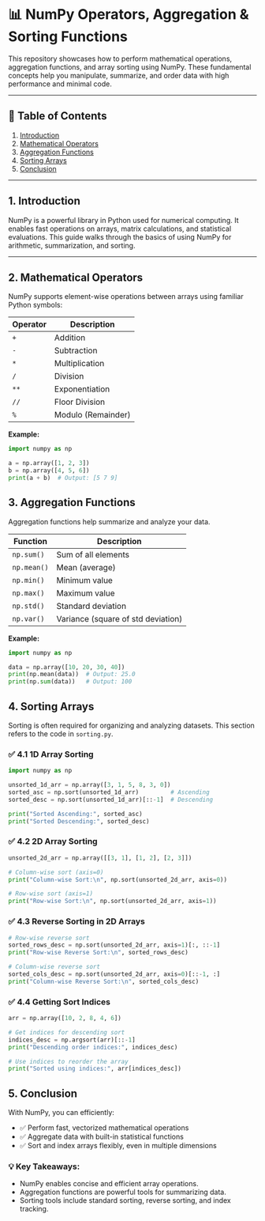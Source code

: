 # 📊 NumPy Operators, Aggregation & Sorting Functions

This repository showcases how to perform mathematical operations, aggregation functions, and array sorting using NumPy. These fundamental concepts help you manipulate, summarize, and order data with high performance and minimal code.

---

## 📘 Table of Contents
1. [Introduction](#1-introduction)
2. [Mathematical Operators](#2-mathematical-operators)
3. [Aggregation Functions](#3-aggregation-functions)
4. [Sorting Arrays](#4-sorting-arrays)
5. [Conclusion](#5-conclusion)

---

## 1. Introduction

NumPy is a powerful library in Python used for numerical computing. It enables fast operations on arrays, matrix calculations, and statistical evaluations. This guide walks through the basics of using NumPy for arithmetic, summarization, and sorting.

---

## 2. Mathematical Operators

NumPy supports element-wise operations between arrays using familiar Python symbols:

| Operator | Description          |
|----------|----------------------|
| `+`      | Addition              |
| `-`      | Subtraction           |
| `*`      | Multiplication        |
| `/`      | Division              |
| `**`     | Exponentiation        |
| `//`     | Floor Division        |
| `%`      | Modulo (Remainder)    |

**Example:**
```python
import numpy as np

a = np.array([1, 2, 3])
b = np.array([4, 5, 6])
print(a + b)  # Output: [5 7 9]
```

## 3. Aggregation Functions

Aggregation functions help summarize and analyze your data.

| Function    | Description                        |
| ----------- | ---------------------------------- |
| `np.sum()`  | Sum of all elements                |
| `np.mean()` | Mean (average)                     |
| `np.min()`  | Minimum value                      |
| `np.max()`  | Maximum value                      |
| `np.std()`  | Standard deviation                 |
| `np.var()`  | Variance (square of std deviation) |

**Example:**
```python
import numpy as np

data = np.array([10, 20, 30, 40])
print(np.mean(data))  # Output: 25.0
print(np.sum(data))   # Output: 100
```

## 4. Sorting Arrays

Sorting is often required for organizing and analyzing datasets. This section refers to the code in `sorting.py`.

### ✅ 4.1 1D Array Sorting
```python
import numpy as np

unsorted_1d_arr = np.array([3, 1, 5, 8, 3, 0])
sorted_asc = np.sort(unsorted_1d_arr)         # Ascending
sorted_desc = np.sort(unsorted_1d_arr)[::-1]  # Descending

print("Sorted Ascending:", sorted_asc)
print("Sorted Descending:", sorted_desc)
```

### ✅ 4.2 2D Array Sorting
```python
unsorted_2d_arr = np.array([[3, 1], [1, 2], [2, 3]])

# Column-wise sort (axis=0)
print("Column-wise Sort:\n", np.sort(unsorted_2d_arr, axis=0))

# Row-wise sort (axis=1)
print("Row-wise Sort:\n", np.sort(unsorted_2d_arr, axis=1))
```

### ✅ 4.3 Reverse Sorting in 2D Arrays
```python
# Row-wise reverse sort
sorted_rows_desc = np.sort(unsorted_2d_arr, axis=1)[:, ::-1]
print("Row-wise Reverse Sort:\n", sorted_rows_desc)

# Column-wise reverse sort
sorted_cols_desc = np.sort(unsorted_2d_arr, axis=0)[::-1, :]
print("Column-wise Reverse Sort:\n", sorted_cols_desc)
```
### ✅ 4.4 Getting Sort Indices
```python
arr = np.array([10, 2, 8, 4, 6])

# Get indices for descending sort
indices_desc = np.argsort(arr)[::-1]
print("Descending order indices:", indices_desc)

# Use indices to reorder the array
print("Sorted using indices:", arr[indices_desc])
```

## 5. Conclusion

With NumPy, you can efficiently:

- ✅ Perform fast, vectorized mathematical operations
- ✅ Aggregate data with built-in statistical functions
- ✅ Sort and index arrays flexibly, even in multiple dimensions

### 💡 Key Takeaways:

- NumPy enables concise and efficient array operations.
- Aggregation functions are powerful tools for summarizing data.
- Sorting tools include standard sorting, reverse sorting, and index tracking.
